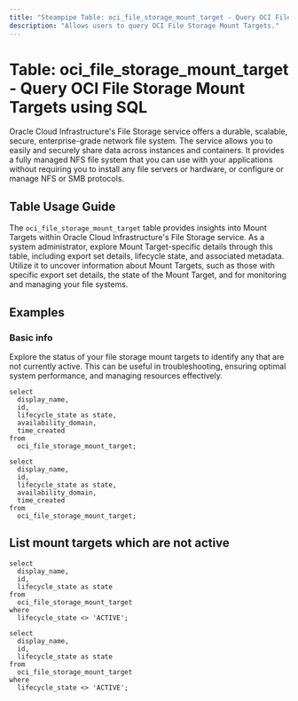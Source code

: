 ```yaml
---
title: "Steampipe Table: oci_file_storage_mount_target - Query OCI File Storage Mount Targets using SQL"
description: "Allows users to query OCI File Storage Mount Targets."
---
```


# Table: oci_file_storage_mount_target - Query OCI File Storage Mount Targets using SQL

Oracle Cloud Infrastructure's File Storage service offers a durable, scalable, secure, enterprise-grade network file system. The service allows you to easily and securely share data across instances and containers. It provides a fully managed NFS file system that you can use with your applications without requiring you to install any file servers or hardware, or configure or manage NFS or SMB protocols.

## Table Usage Guide

The `oci_file_storage_mount_target` table provides insights into Mount Targets within Oracle Cloud Infrastructure's File Storage service. As a system administrator, explore Mount Target-specific details through this table, including export set details, lifecycle state, and associated metadata. Utilize it to uncover information about Mount Targets, such as those with specific export set details, the state of the Mount Target, and for monitoring and managing your file systems.

## Examples

### Basic info
Explore the status of your file storage mount targets to identify any that are not currently active. This can be useful in troubleshooting, ensuring optimal system performance, and managing resources effectively.

```sql+postgres
select
  display_name,
  id,
  lifecycle_state as state,
  availability_domain,
  time_created
from
  oci_file_storage_mount_target;
```

```sql+sqlite
select
  display_name,
  id,
  lifecycle_state as state,
  availability_domain,
  time_created
from
  oci_file_storage_mount_target;
```

## List mount targets which are not active

```sql+postgres
select
  display_name,
  id,
  lifecycle_state as state
from
  oci_file_storage_mount_target
where
  lifecycle_state <> 'ACTIVE';
```

```sql+sqlite
select
  display_name,
  id,
  lifecycle_state as state
from
  oci_file_storage_mount_target
where
  lifecycle_state <> 'ACTIVE';
```